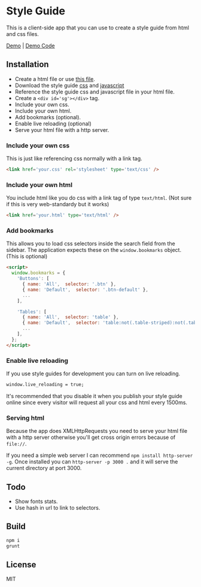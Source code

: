 # Style Guide

This is a client-side app that you can use to create a style guide from html and css files. 

[Demo](http://style-guide.friendly-stranger.com/demo.html) | [Demo Code](http://github.com/enome/style-guide-demo)

## Installation

- Create a html file or use [this file](https://raw.github.com/Enome/style-guide/master/build/index.html).
- Download the style guide [css](https://raw.github.com/Enome/style-guide/master/build/index.css) and [javascript](https://raw.github.com/Enome/style-guide/master/build/index.js)
- Reference the style guide css and javascript file in your html file.
- Create a `<div id='sg'></div>` tag.
- Include your own css.
- Include your own html.
- Add bookmarks (optional).
- Enable live reloading (optional)
- Serve your html file with a http server.

### Include your own css

This is just like referencing css normally with a link tag.

```html
<link href='your.css' rel='stylesheet' type='text/css' />
```

### Include your own html

You include html like you do css with a link tag of type `text/html`. (Not sure if this is very web-standardy but it works)

```html
<link href='your.html' type='text/html' />
```

### Add bookmarks

This allows you to load css selectors inside the search field from the sidebar. The application expects these on the `window.bookmarks` object. (This is optional)

```html
<script>
  window.bookmarks = {
    'Buttons': [ 
      { name: 'All',  selector: '.btn' },
      { name: 'Default',  selector: '.btn-default' },
      ...
    ],

    'Tables': [ 
      { name: 'All',  selector: 'table' },
      { name: 'Default',  selector: 'table:not(.table-striped):not(.table-bordered)' },
      ...
    ],
  };
</script>
```

### Enable live reloading

If you use style guides for development you can turn on live reloading.

```html
window.live_reloading = true;
```

It's recommended that you disable it when you publish your style guide online since every visitor will request all your css and html every 1500ms.

### Serving html

Because the app does XMLHttpRequests you need to serve your html file with a http server otherwise you'll get cross origin errors because of `file://`. 

If you need a simple web server I can recommend `npm install http-server -g`. 
Once installed you can `http-server -p 3000 .` and it will serve the current directory at port 3000.

## Todo

- Show fonts stats.
- Use hash in url to link to selectors.

## Build

```sh
npm i
grunt
```

## License

MIT

